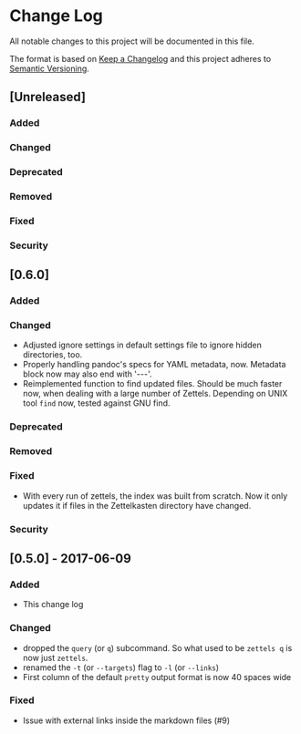 # Change Log
All notable changes to this project will be documented in this file.

The format is based on [Keep a Changelog](http://keepachangelog.com/)
and this project adheres to [Semantic Versioning](http://semver.org/).

## [Unreleased]
### Added
### Changed

### Deprecated
### Removed
### Fixed
### Security


## [0.6.0]
### Added
### Changed
- Adjusted ignore settings in default settings file to ignore hidden 
  directories, too.
- Properly handling pandoc's specs for YAML metadata, now. Metadata block now 
  may also end with '---'.
- Reimplemented function to find updated files. Should be much faster now, 
  when dealing with a large number of Zettels. Depending on UNIX tool `find`
  now, tested against GNU find.
### Deprecated
### Removed
### Fixed
- With every run of zettels, the index was built from scratch. Now it only 
  updates it if files in the Zettelkasten directory have changed.
### Security

## [0.5.0] - 2017-06-09
### Added
- This change log
### Changed
- dropped the `query` (or `q`) subcommand. So what used to be `zettels q` is 
  now just `zettels`.
- renamed the `-t` (or `--targets`) flag to  `-l` (or `--links`)
- First column of the default `pretty` output format is now 40 spaces wide
### Fixed
- Issue with external links inside the markdown files (#9)
